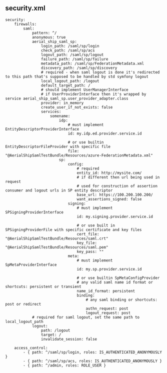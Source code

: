 security.xml
------------

    security:
        firewalls:
            saml:
                pattern: ^/
                anonymous: true
                aerial_ship_saml_sp:
                    login_path: /saml/sp/login
                    check_path: /saml/sp/acs
                    logout_path: /saml/sp/logout
                    failure_path: /saml/sp/failure
                    metadata_path: /saml/sp/FederationMetadata.xml
                    discovery_path: /saml/sp/discovery
                    # required - when saml logout is done it's redirected to this path that's supposed to be handled by std symfony logout
                    local_logout_path: /logout
                    default_target_path: /
                    # should implement UserManagerInterface
                    # if UserProviderInterface then it's wrapped by service aerial_ship_saml_sp.user_provider_adapter.class
                    provider: in_memory
                    create_user_if_not_exists: false
                    services:
                        somename:
                            idp:
                                # must implement EntityDescriptorProviderInterface
                                id: my.idp.ed.provider.service.id

                                # or use builtin EntityDescriptorFileProvider with specific file
                                file: "@AerialShipSamlTestBundle/Resources/azure-FederationMetadata.xml"
                            sp:
                                config:
                                    # required
                                    entity_id: http://mysite.com/
                                    # if different then url being used in request
                                    # used for construction of assertion consumer and logout urls in SP entity descriptor
                                    base_url: https://100.200.100.200/
                                    want_assertions_signed: false
                                signing:
                                    # must implement SPSigningProviderInterface
                                    id: my.signing.provider.service.id

                                    # or use built in SPSigningProviderFile with specific certificate and key files
                                    cert_file: "@AerialShipSamlTestBundle/Resources/saml.crt"
                                    key_file: "@AerialShipSamlTestBundle/Resources/saml.pem"
                                    key_pass: ""
                                meta:
                                    # must implement SpMetaProviderInterface
                                    id: my.sp.provider.service.id

                                    # or use builtin SpMetaConfigProvider
                                    # any valid saml name id format or shortcuts: persistent or transient
                                    name_id_format: persistent
                                    binding:
                                        # any saml binding or shortcuts: post or redirect
                                        authn_request: post
                                        logout_request: post
                # required for saml logout, set the same path to local_logout_path
                logout:
                    path: /logout
                    target: /
                    invalidate_session: false

        access_control:
            - { path: ^/saml/sp/login, roles: IS_AUTHENTICATED_ANONYMOUSLY }
            - { path: ^/saml/sp/acs, roles: IS_AUTHENTICATED_ANONYMOUSLY }
            - { path: ^/admin, roles: ROLE_USER }
